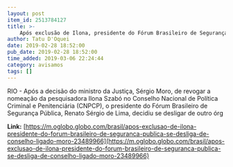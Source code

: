 ```yaml
---
layout: post
item_id: 2513784127
title: >-
    Após exclusão de Ilona, presidente do Fórum Brasileiro de Segurança Publica se desliga de conselho ligado a Moro
author: Tatu D'Oquei
date: 2019-02-28 18:52:00
pub_date: 2019-02-28 18:52:00
time_added: 2019-03-06 22:24:44
category: avisamos
tags: []
---
```


RIO - Após a decisão do ministro da Justiça, Sérgio Moro, de revogar a nomeação da pesquisadora Ilona Szabó no Conselho Nacional de Política Criminal e Penitenciária (CNPCP), o presidente do Fórum Brasileiro de Segurança Pública, Renato Sérgio de Lima, decidiu se desligar de outro órg

**Link:** [https://m.oglobo.globo.com/brasil/apos-exclusao-de-ilona-presidente-do-forum-brasileiro-de-seguranca-publica-se-desliga-de-conselho-ligado-moro-23489966](https://m.oglobo.globo.com/brasil/apos-exclusao-de-ilona-presidente-do-forum-brasileiro-de-seguranca-publica-se-desliga-de-conselho-ligado-moro-23489966)

